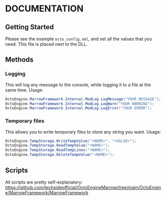 # DOCUMENTATION

## Getting Started
Please see the example `octo_config.xml`, and set all the values that you need. This file is placed next to the DLL.

## Methods
### Logging
This will log any message to the console, while logging it to a file at the same time.
Usage:
```csharp
OctoEngine.MarrowFramework.Internal.ModLog.LogMessage("YOUR MESSAGE");
OctoEngine.MarrowFramework.Internal.ModLog.LogWarn("YOUR WARNING");
OctoEngine.MarrowFramework.Internal.ModLog.LogError("YOUR ERROR");
```

### Temporary files
This allows you to write temporary files to store any string you want.
Usage:
```csharp
OctoEngine.TempStorage.WriteTempValue("<NAME>", "<VALUE>");
OctoEngine.TempStorage.ReadTempValue("<NAME>");
OctoEngine.TempStorage.ReadTempLines("<NAME>");
OctoEngine.TempStorage.DeleteTempValue("<NAME>");
```

## Scripts
All scripts are pretty self-explanatory:
https://github.com/techsideofficial/OctoEngineMarrow/tree/main/OctoEngine/MarrowFramework/MarrowFramework
